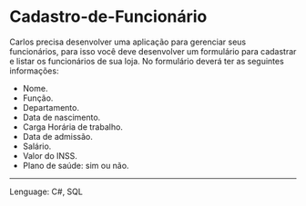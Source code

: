 # Cadastro-de-Funcionário

Carlos precisa desenvolver uma aplicação para gerenciar seus funcionários, para isso você deve desenvolver
um formulário para cadastrar e listar os funcionários de sua loja. No formulário deverá ter as seguintes
informações:

- Nome.
- Função.
- Departamento.
- Data de nascimento.
- Carga Horária de trabalho.
- Data de admissão.
- Salário.
- Valor do INSS.
- Plano de saúde: sim ou não.

-----------------------------------------------------------------
Lenguage: C#, SQL
